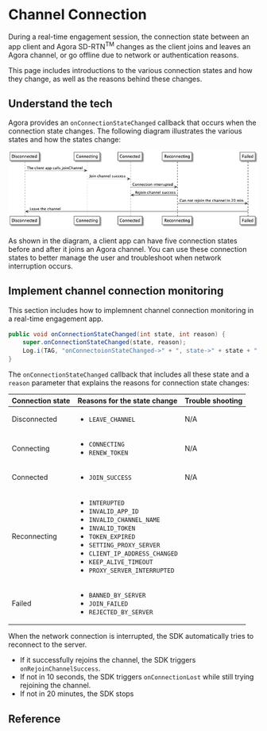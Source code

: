 # Channel Connection

During a real-time engagement session, the connection state between an app client and Agora SD-RTN<sup>TM</sup> changes as the client joins and leaves an Agora channel, or go offline due to network or authentication reasons. 

This page includes introductions to the various connection states and how they change, as well as the reasons behind these changes.

## Understand the tech

Agora provides an `onConnectionStateChanged` callback that occurs when the connection state changes. The following diagram illustrates the various states and how the states change:

![](images/connection_tech.png)

As shown in the diagram, a client app can have five connection states before and after it joins an Agora channel. You can use these connection states to better manage the user and troubleshoot when network interruption occurs.

## Implement channel connection monitoring

This section includes how to implemnent channel connection monitoring in a real-time engagement app.

```java
public void onConnectionStateChanged(int state, int reason) {
    super.onConnectionStateChanged(state, reason);
    Log.i(TAG, "onConnectoionStateChanged->" + ", state->" + state + ", reason->" + reason);
}
```

 The `onConnectionStateChanged` callback that includes all these state and a `reason` parameter that explains the reasons for connection state changes:

 | Connection state | Reasons for the state change | Trouble shooting |
 | --- | --- | --- |
 | Disconnected | <ul><li>`LEAVE_CHANNEL`</li> | N/A |
 | Connecting | <ul><li>`CONNECTING`</li><li>`RENEW_TOKEN`</li> | N/A |
 | Connected | <ul><li>`JOIN_SUCCESS`</ul> | N/A |
 | Reconnecting | <ul><li>`INTERUPTED`</li><li>`INVALID_APP_ID`</li><li>`INVALID_CHANNEL_NAME`</li><li>`INVALID_TOKEN`</li><li>`TOKEN_EXPIRED`</li><li>`SETTING_PROXY_SERVER`</li><li>`CLIENT_IP_ADDRESS_CHANGED`</li><li>`KEEP_ALIVE_TIMEOUT`</li><li>`PROXY_SERVER_INTERRUPTED`</li>| |
 | Failed | <ul><li>`BANNED_BY_SERVER`</li><li>`JOIN_FAILED`</li><li>`REJECTED_BY_SERVER`</li> |



When the network connection is interrupted, the SDK automatically tries to reconnect to the server. 
- If it successfully rejoins the channel, the SDK triggers `onRejoinChannelSuccess`.
- If not in 10 seconds, the SDK triggers `onConnectionLost` while still trying rejoining the channel.
- If not in 20 minutes, the SDK stops


## Reference


 

